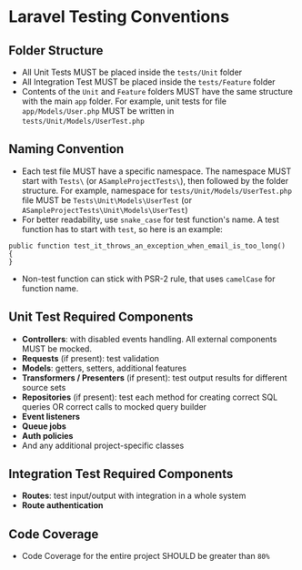 # Laravel Testing Conventions

## Folder Structure
- All Unit Tests MUST be placed inside the `tests/Unit` folder
- All Integration Test MUST be placed inside the `tests/Feature` folder
- Contents of the `Unit` and `Feature` folders MUST have the same structure with the main `app` folder. For example, unit tests for file `app/Models/User.php` MUST be written in `tests/Unit/Models/UserTest.php`

## Naming Convention
- Each test file MUST have a specific namespace. The namespace MUST start with `Tests\` (or `ASampleProjectTests\`), then followed by the folder structure. For example, namespace for `tests/Unit/Models/UserTest.php` file MUST be `Tests\Unit\Models\UserTest` (or `ASampleProjectTests\Unit\Models\UserTest`)
- For better readability, use `snake_case` for test function's name. A test function has to start with `test`, so here is an example:
```
public function test_it_throws_an_exception_when_email_is_too_long()
{
}
```
- Non-test function can stick with PSR-2 rule, that uses `camelCase` for function name.

## Unit Test Required Components
- **Controllers**: with disabled events handling. All external components MUST be mocked.
- **Requests** (if present): test validation
- **Models**: getters, setters, additional features
- **Transformers / Presenters** (if present): test output results for different source sets
- **Repositories** (if present): test each method for creating correct SQL queries OR correct calls to mocked query builder
- **Event listeners**
- **Queue jobs**
- **Auth policies**
- And any additional project-specific classes

## Integration Test Required Components
- **Routes**: test input/output with integration in a whole system
- **Route authentication**

## Code Coverage
- Code Coverage for the entire project SHOULD be greater than `80%`
